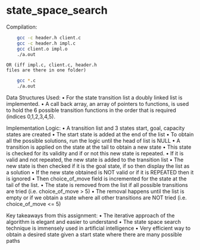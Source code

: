 # state_space_search

Compilation:
```bash
    gcc -c header.h client.c
    gcc -c header.h impl.c
    gcc client.o impl.o
    ./a.out
```
    OR (iff impl.c, client.c, header.h 
    files are there in one folder)
```bash
    gcc *.c
    ./a.out
```
Data Structures Used:
    • For the state transition list a doubly linked list is implemented.
    • A call back array, an array of pointers to functions, is used to hold the 6 possible 
    transition functions in the order that is required (indices 0,1,2,3,4,5).

Implementation Logic:
    • A transition list and 3 states start, goal, capacity states are created
    • The start state is added at the end of the list
    • To obtain all the possible solutions, run the logic until the head of list is NULL
    • A transition is applied on the state at the tail to obtain a new state
    • This state is checked for its validity and if or not this new state is repeated.
    • If it is valid and not repeated, the new state is added to the transition list
    • The new state is then checked if it is the goal state, if so then display the list as a solution
    • If the new state obtained is NOT valid or if it is REPEATED then it is ignored
    • Then choice_of_move field is incremented for the state at the tail of the list.
    • The state is removed from the list if all possible transitions are tried (i.e. choice_of_move > 5)
    • The removal happens until the list is empty or if we obtain a state where 
    all other transitions are NOT tried (i.e. choice_of_move <= 5)

Key takeaways from this assignment:
    • The iterative approach of the algorithm is elegant and easier to understand
    • The state space search technique is immensely used in artificial intelligence
    • Very efficient way to obtain a desired state given a start state where there are many possible
    paths